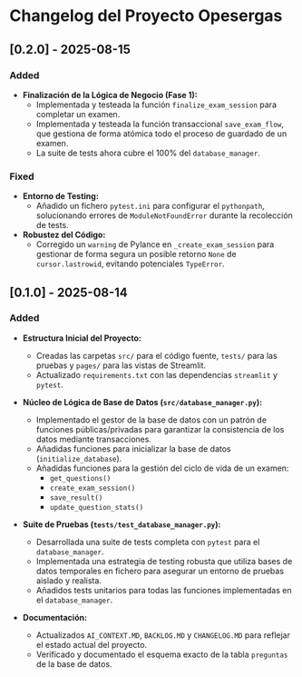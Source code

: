 # Changelog del Proyecto Opesergas

## [0.2.0] - 2025-08-15

### Added

*   **Finalización de la Lógica de Negocio (Fase 1):**
    *   Implementada y testeada la función `finalize_exam_session` para completar un examen.
    *   Implementada y testeada la función transaccional `save_exam_flow`, que gestiona de forma atómica todo el proceso de guardado de un examen.
    *   La suite de tests ahora cubre el 100% del `database_manager`.

### Fixed

*   **Entorno de Testing:**
    *   Añadido un fichero `pytest.ini` para configurar el `pythonpath`, solucionando errores de `ModuleNotFoundError` durante la recolección de tests.
*   **Robustez del Código:**
    *   Corregido un `warning` de Pylance en `_create_exam_session` para gestionar de forma segura un posible retorno `None` de `cursor.lastrowid`, evitando potenciales `TypeError`.

## [0.1.0] - 2025-08-14

### Added

* **Estructura Inicial del Proyecto:**
  * Creadas las carpetas `src/` para el código fuente, `tests/` para las pruebas y `pages/` para las vistas de Streamlit.
  * Actualizado `requirements.txt` con las dependencias `streamlit` y `pytest`.

* **Núcleo de Lógica de Base de Datos (`src/database_manager.py`):**
  * Implementado el gestor de la base de datos con un patrón de funciones públicas/privadas para garantizar la consistencia de los datos mediante transacciones.
  * Añadidas funciones para inicializar la base de datos (`initialize_database`).
  * Añadidas funciones para la gestión del ciclo de vida de un examen:
    * `get_questions()`
    * `create_exam_session()`
    * `save_result()`
    * `update_question_stats()`

* **Suite de Pruebas (`tests/test_database_manager.py`):**
  * Desarrollada una suite de tests completa con `pytest` para el `database_manager`.
  * Implementada una estrategia de testing robusta que utiliza bases de datos temporales en fichero para asegurar un entorno de pruebas aislado y realista.
  * Añadidos tests unitarios para todas las funciones implementadas en el `database_manager`.

* **Documentación:**
  * Actualizados `AI_CONTEXT.MD`, `BACKLOG.MD` y `CHANGELOG.MD` para reflejar el estado actual del proyecto.
  * Verificado y documentado el esquema exacto de la tabla `preguntas` de la base de datos.
